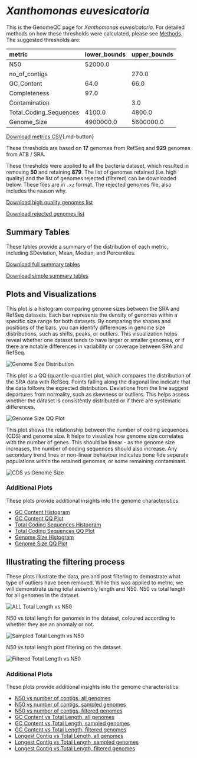 # *Xanthomonas euvesicatoria*

This is the GenomeQC page for *Xanthomonas euvesicatoria*. For detailed methods on how these thresholds were calculated, please see [Methods](../../methods.md).
The suggested thresholds are: 

| metric                 | lower_bounds   | upper_bounds   |
|:-----------------------|:---------------|:---------------|
| N50                    | 52000.0        |                |
| no_of_contigs          |                | 270.0          |
| GC_Content             | 64.0           | 66.0           |
| Completeness           | 97.0           |                |
| Contamination          |                | 3.0            |
| Total_Coding_Sequences | 4100.0         | 4800.0         |
| Genome_Size            | 4900000.0      | 5600000.0      |

[Download metrics CSV](Xanthomonas_euvesicatoria_metrics.csv){.md-button}


These thresholds are based on **17** genomes from RefSeq and **929** genomes from ATB / SRA.

These thresholds were applied to all the bacteria dataset, which resulted in removing **50** and retaining **879**.
The list of genomes retained (i.e. high quality) and the list of genomes rejected (filtered) can be downloaded below. These files are in `.xz` format. The rejected genomes file, also includes the reason why.

[Download high quality genomes list](Xanthomonas_euvesicatoria_high_quality_genomes.csv.xz)


[Download rejected genomes list](Xanthomonas_euvesicatoria_filtered_out_genomes.csv.xz)



## Summary Tables
These tables provide a summary of the distribution of each metric, including SDeviation, Mean, Median, and Percentiles.

[Download full summary tables](summary.csv)

[Download simple summary tables](selected_summary.csv)

## Plots and Visualizations

This plot is a histogram comparing genome sizes between the SRA and RefSeq datasets. Each bar represents the density of genomes within a specific size range for both datasets. By comparing the shapes and positions of the bars, you can identify differences in genome size distributions, such as shifts, peaks, or outliers. This visualization helps reveal whether one dataset tends to have larger or smaller genomes, or if there are notable differences in variability or coverage between SRA and RefSeq.

![Genome Size Distribution](Genome_Size_refseq_histogram_kde.png)

This plot is a QQ (quantile-quantile) plot, which compares the distribution of the SRA data with RefSeq. Points falling along the diagonal line indicate that the data follows the expected distribution. Deviations from the line suggest departures from normality, such as skewness or outliers. This helps assess whether the dataset is consistently distributed or if there are systematic differences.

![Genome Size QQ Plot](Genome_Size_refseq_qqplot.png)

This plot shows the relationship between the number of coding sequences (CDS) and genome size. It helps to visualize how genome size correlates with the number of genes. This should be linear - as the genome size increases, the number of coding sequences should also increase. Any secondary trend lines or non-linear behaviour indicates bone fide seperate populations within the retained genomes, or some remaining contaminant. 

![CDS vs Genome Size](Xanthomonas_euvesicatoria_CDS_vs_Genome_Size.png)

### Additional Plots

These plots provide additional insights into the genome characteristics:

- [GC Content Histogram](GC_Content_refseq_histogram_kde.png)
- [GC Content QQ Plot](GC_Content_refseq_qqplot.png)
- [Total Coding Sequences Histogram](Total_Coding_Sequences_refseq_histogram_kde.png)
- [Total Coding Sequences QQ Plot](Total_Coding_Sequences_refseq_qqplot.png)
- [Genome Size Histogram](Genome_Size_refseq_histogram_kde.png)
- [Genome Size QQ Plot](Genome_Size_refseq_qqplot.png)
## Illustrating the filtering process
These plots illustrate the data, pre and post filtering to demostrate what type of outliers have been removed. While this was applied to metric, we will demonstrate using total assembly length and N50.
N50 vs total length for all genomes in the dataset.

![ALL Total Length vs N50](Xanthomonas_euvesicatoria_all_total_length_N50.png)

N50 vs total length for genomes in the dataset, coloured according to whether they are an anomaly or not.

![Sampled Total Length vs N50](Xanthomonas_euvesicatoria_sample_total_length_N50.png)

N50 vs total length post filtering on the dataset.

![Filtered Total Length vs N50](Xanthomonas_euvesicatoria_filt_total_length_N50.png)

### Additional Plots

These plots provide additional insights into the genome characteristics:

- [N50 vs number of contigs, all genomes](Xanthomonas_euvesicatoria_all_N50_number.png)
- [N50 vs number of contigs, sampled genomes](Xanthomonas_euvesicatoria_sample_N50_number.png)
- [N50 vs number of contigs, filtered genomes](Xanthomonas_euvesicatoria_filt_N50_number.png)
- [GC Content vs Total Length, all genomes](Xanthomonas_euvesicatoria_all_total_length_GC_Content.png)
- [GC Content vs Total Length, sampled genomes](Xanthomonas_euvesicatoria_sample_total_length_GC_Content.png)
- [GC Content vs Total Length, filtered genomes](Xanthomonas_euvesicatoria_filt_total_length_GC_Content.png)
- [Longest Contig vs Total Length, all genomes](Xanthomonas_euvesicatoria_all_total_length_longest.png)
- [Longest Contig vs Total Length, sampled genomes](Xanthomonas_euvesicatoria_sample_total_length_longest.png)
- [Longest Contig vs Total Length, filtered genomes](Xanthomonas_euvesicatoria_filt_total_length_longest.png)
